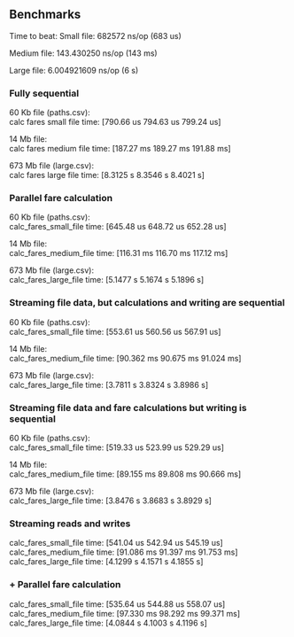 ## Benchmarks

Time to beat:
Small file:
682572 ns/op (683 us)

Medium file:
143.430250 ns/op (143 ms)

Large file:
6.004921609 ns/op (6 s)

### Fully sequential

60 Kb file (paths.csv):  
calc fares small file   time:   [790.66 us 794.63 us 799.24 us]

14 Mb file:  
calc fares medium file  time:   [187.27 ms 189.27 ms 191.88 ms]

673 Mb file (large.csv):  
calc fares large file   time:   [8.3125 s 8.3546 s 8.4021 s]

### Parallel fare calculation

60 Kb file (paths.csv):  
calc_fares_small_file   time:   [645.48 us 648.72 us 652.28 us]

14 Mb file:  
calc_fares_medium_file  time:   [116.31 ms 116.70 ms 117.12 ms]

673 Mb file (large.csv):  
calc_fares_large_file   time:   [5.1477 s 5.1674 s 5.1896 s]

### Streaming file data, but calculations and writing are sequential

60 Kb file (paths.csv):  
calc_fares_small_file   time:   [553.61 us 560.56 us 567.91 us]

14 Mb file:  
calc_fares_medium_file  time:   [90.362 ms 90.675 ms 91.024 ms]

673 Mb file (large.csv):  
calc_fares_large_file   time:   [3.7811 s 3.8324 s 3.8986 s]

### Streaming file data and fare calculations but writing is sequential

60 Kb file (paths.csv):  
calc_fares_small_file   time:   [519.33 us 523.99 us 529.29 us]

14 Mb file:  
calc_fares_medium_file  time:   [89.155 ms 89.808 ms 90.666 ms]

673 Mb file (large.csv):  
calc_fares_large_file   time:   [3.8476 s 3.8683 s 3.8929 s]

### Streaming reads and writes

calc_fares_small_file   time:   [541.04 us 542.94 us 545.19 us]
calc_fares_medium_file  time:   [91.086 ms 91.397 ms 91.753 ms]
calc_fares_large_file   time:   [4.1299 s 4.1571 s 4.1855 s]

### + Parallel fare calculation

calc_fares_small_file   time:   [535.64 us 544.88 us 558.07 us]
calc_fares_medium_file  time:   [97.330 ms 98.292 ms 99.371 ms]
calc_fares_large_file   time:   [4.0844 s 4.1003 s 4.1196 s]
